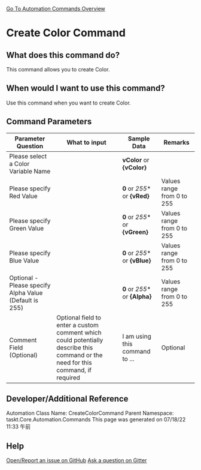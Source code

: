 <!--TITLE: Create Color Command -->
<!-- SUBTITLE: a command in the Color Commands group. -->
[Go To Automation Commands Overview](/automation-commands.md)


# Create Color Command


## What does this command do?
This command allows you to create Color.


## When would I want to use this command?
Use this command when you want to create Color.


## Command Parameters
| Parameter Question   	| What to input  	|  Sample Data 	| Remarks  	|
| ---                    | ---               | ---           | ---       |
|Please select a Color Variable Name||**vColor** or **{vColor}**||
|Please specify Red Value||**0** or *255** or **{vRed}**|Values range from 0 to 255|
|Please specify Green Value||**0** or *255** or **{vGreen}**|Values range from 0 to 255|
|Please specify Blue Value||**0** or *255** or **{vBlue}**|Values range from 0 to 255|
|Optional - Please specify Alpha Value (Default is 255)||**0** or *255** or **{Alpha}**|Values range from 0 to 255|
|Comment Field (Optional)|Optional field to enter a custom comment which could potentially describe this command or the need for this command, if required|I am using this command to ...|Optional|














## Developer/Additional Reference
Automation Class Name: CreateColorCommand
Parent Namespace: taskt.Core.Automation.Commands
This page was generated on 07/18/22 11:33 午前


## Help
[Open/Report an issue on GitHub](https://github.com/saucepleez/taskt/issues/new)
[Ask a question on Gitter](https://gitter.im/taskt-rpa/Lobby)
